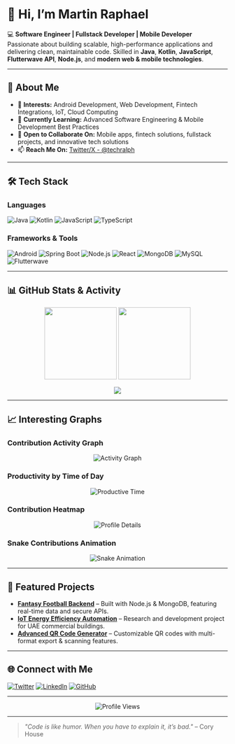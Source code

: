 # 👋 Hi, I’m Martin Raphael

💻 **Software Engineer | Fullstack Developer | Mobile Developer**  
Passionate about building scalable, high-performance applications and delivering clean, maintainable code. Skilled in **Java**, **Kotlin**, **JavaScript**, **Flutterwave API**, **Node.js**, and **modern web & mobile technologies**.

---

## 🚀 About Me
- 👀 **Interests:** Android Development, Web Development, Fintech Integrations, IoT, Cloud Computing  
- 🌱 **Currently Learning:** Advanced Software Engineering & Mobile Development Best Practices  
- 💞 **Open to Collaborate On:** Mobile apps, fintech solutions, fullstack projects, and innovative tech solutions  
- 📫 **Reach Me On:** [Twitter/X - @techralph](https://twitter.com/techralph)  

---

## 🛠 Tech Stack

### **Languages**
![Java](https://img.shields.io/badge/Java-%23ED8B00.svg?style=for-the-badge&logo=java&logoColor=white)
![Kotlin](https://img.shields.io/badge/Kotlin-%230095D5.svg?style=for-the-badge&logo=kotlin&logoColor=white)
![JavaScript](https://img.shields.io/badge/JavaScript-%23323330.svg?style=for-the-badge&logo=javascript&logoColor=%23F7DF1E)
![TypeScript](https://img.shields.io/badge/TypeScript-%23007ACC.svg?style=for-the-badge&logo=typescript&logoColor=white)

### **Frameworks & Tools**
![Android](https://img.shields.io/badge/Android-3DDC84?style=for-the-badge&logo=android&logoColor=white)
![Spring Boot](https://img.shields.io/badge/Spring_Boot-%236DB33F.svg?style=for-the-badge&logo=springboot&logoColor=white)
![Node.js](https://img.shields.io/badge/Node.js-%2343853D.svg?style=for-the-badge&logo=node.js&logoColor=white)
![React](https://img.shields.io/badge/React-%2361DAFB.svg?style=for-the-badge&logo=react&logoColor=black)
![MongoDB](https://img.shields.io/badge/MongoDB-%2347A248.svg?style=for-the-badge&logo=mongodb&logoColor=white)
![MySQL](https://img.shields.io/badge/MySQL-%2300758F.svg?style=for-the-badge&logo=mysql&logoColor=white)
![Flutterwave](https://img.shields.io/badge/Flutterwave-F5A623?style=for-the-badge&logo=flutter&logoColor=white)

---

## 📊 GitHub Stats & Activity

<p align="center">
  <img src="https://github-readme-stats.vercel.app/api?username=martin-raphael&show_icons=true&theme=tokyonight" height="165"/>
  <img src="https://github-readme-stats.vercel.app/api/top-langs/?username=martin-raphael&layout=compact&theme=tokyonight" height="165"/>
</p>

<p align="center">
  <img src="https://streak-stats.demolab.com?user=martin-raphael&theme=tokyonight&hide_border=true" />
</p>

---

## 📈 Interesting Graphs

### **Contribution Activity Graph**
<p align="center">
  <img src="https://github-readme-activity-graph.vercel.app/graph?username=martin-raphael&theme=tokyo-night" alt="Activity Graph"/>
</p>

### **Productivity by Time of Day**
<p align="center">
  <img src="https://github-profile-summary-cards.vercel.app/api/cards/productive-time?username=martin-raphael&theme=tokyonight&utcOffset=3" alt="Productive Time"/>
</p>

### **Contribution Heatmap**
<p align="center">
  <img src="https://github-profile-summary-cards.vercel.app/api/cards/profile-details?username=martin-raphael&theme=tokyonight" alt="Profile Details"/>
</p>

### **Snake Contributions Animation**
<p align="center">
  <img src="https://github.com/martin-raphael/martin-raphael/blob/output/github-contribution-grid-snake.svg" alt="Snake Animation"/>
</p>

---

## 📌 Featured Projects
- **[Fantasy Football Backend](#)** – Built with Node.js & MongoDB, featuring real-time data and secure APIs.  
- **[IoT Energy Efficiency Automation](#)** – Research and development project for UAE commercial buildings.  
- **[Advanced QR Code Generator](#)** – Customizable QR codes with multi-format export & scanning features.

---

## 🌐 Connect with Me
[![Twitter](https://img.shields.io/badge/Twitter-%231DA1F2.svg?style=for-the-badge&logo=twitter&logoColor=white)](https://twitter.com/techralph)
[![LinkedIn](https://img.shields.io/badge/LinkedIn-%230A66C2.svg?style=for-the-badge&logo=linkedin&logoColor=white)](https://linkedin.com/in/)
[![GitHub](https://img.shields.io/badge/GitHub-%23121011.svg?style=for-the-badge&logo=github&logoColor=white)](https://github.com/martin-raphael)

---

<p align="center">
  <img src="https://komarev.com/ghpvc/?username=martin-raphael&color=blue&style=flat-square&label=Profile+Views" alt="Profile Views"/>
</p>

---

> _"Code is like humor. When you have to explain it, it’s bad."_ – Cory House
